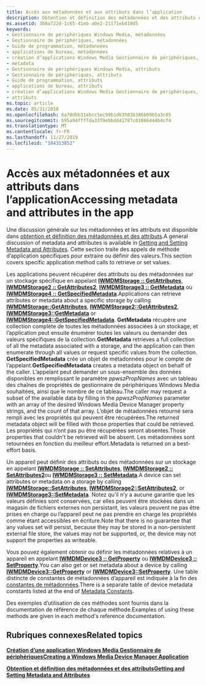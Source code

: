 ```yaml
---
title: Accès aux métadonnées et aux attributs dans l’application
description: Obtention et définition des métadonnées et des attributs dans l’application
ms.assetid: 308a722d-1c65-41eb-a0e2-21171eb410d5
keywords:
- Gestionnaire de périphériques Windows Media, métadonnées
- Gestionnaire de périphériques, métadonnées
- Guide de programmation, métadonnées
- applications de bureau, métadonnées
- création d’applications Windows Media Gestionnaire de périphériques, de métadonnées
- metadata
- Gestionnaire de périphériques Windows Media, attributs
- Gestionnaire de périphériques, attributs
- Guide de programmation, attributs
- applications de bureau, attributs
- création d’applications Windows Media Gestionnaire de périphériques, attributs
- attributs
ms.topic: article
ms.date: 05/31/2018
ms.openlocfilehash: 6a78dbb31ebcc5ec99b1db3503b386b09b5a3c05
ms.sourcegitcommit: b95a94ffffda33f9ebbdd41787c01866444b4cf4
ms.translationtype: MT
ms.contentlocale: fr-FR
ms.lasthandoff: 11/27/2019
ms.locfileid: "104313852"
---
```

# <a name="accessing-metadata-and-attributes-in-the-app"></a><span data-ttu-id="aa64c-115">Accès aux métadonnées et aux attributs dans l’application</span><span class="sxs-lookup"><span data-stu-id="aa64c-115">Accessing metadata and attributes in the app</span></span>

<span data-ttu-id="aa64c-116">Une discussion générale sur les métadonnées et les attributs est disponible dans [obtention et définition des métadonnées et des attributs](getting-and-setting-metadata-and-attributes.md).</span><span class="sxs-lookup"><span data-stu-id="aa64c-116">A general discussion of metadata and attributes is available in [Getting and Setting Metadata and Attributes](getting-and-setting-metadata-and-attributes.md).</span></span> <span data-ttu-id="aa64c-117">Cette section traite des appels de méthode d’application spécifiques pour extraire ou définir des valeurs.</span><span class="sxs-lookup"><span data-stu-id="aa64c-117">This section covers specific application method calls to retrieve or set values.</span></span>

<span data-ttu-id="aa64c-118">Les applications peuvent récupérer des attributs ou des métadonnées sur un stockage spécifique en appelant [**IWMDMStorage :: GetAttributes**](/windows/desktop/api/mswmdm/nf-mswmdm-iwmdmstorage-getattributes), [**IWMDMStorage2 :: GetAttributes2**](/windows/desktop/api/mswmdm/nf-mswmdm-iwmdmstorage2-getattributes2), [**IWMDMStorage3 :: GetMetadata**](/windows/desktop/api/mswmdm/nf-mswmdm-iwmdmstorage3-getmetadata) ou [**IWMDMStorage4 :: GetSpecifiedMetadata**](/windows/desktop/api/mswmdm/nf-mswmdm-iwmdmstorage4-getspecifiedmetadata).</span><span class="sxs-lookup"><span data-stu-id="aa64c-118">Applications can retrieve attributes or metadata about a specific storage by calling [**IWMDMStorage::GetAttributes**](/windows/desktop/api/mswmdm/nf-mswmdm-iwmdmstorage-getattributes), [**IWMDMStorage2::GetAttributes2**](/windows/desktop/api/mswmdm/nf-mswmdm-iwmdmstorage2-getattributes2), [**IWMDMStorage3::GetMetadata**](/windows/desktop/api/mswmdm/nf-mswmdm-iwmdmstorage3-getmetadata) or [**IWMDMStorage4::GetSpecifiedMetadata**](/windows/desktop/api/mswmdm/nf-mswmdm-iwmdmstorage4-getspecifiedmetadata).</span></span> <span data-ttu-id="aa64c-119">**GetMetadata** récupère une collection complète de toutes les métadonnées associées à un stockage, et l’application peut ensuite énumérer toutes les valeurs ou demander des valeurs spécifiques de la collection.</span><span class="sxs-lookup"><span data-stu-id="aa64c-119">**GetMetadata** retrieves a full collection of all the metadata associated with a storage, and the application can then enumerate through all values or request specific values from the collection.</span></span> <span data-ttu-id="aa64c-120">**GetSpecifiedMetadata** crée un objet de métadonnées pour le compte de l’appelant.</span><span class="sxs-lookup"><span data-stu-id="aa64c-120">**GetSpecifiedMetadata** creates a metadata object on behalf of the caller.</span></span> <span data-ttu-id="aa64c-121">L’appelant peut demander un sous-ensemble des données disponibles en remplissant le paramètre *ppwszPropNames* avec un tableau des chaînes de propriétés de gestionnaire de périphériques Windows Media souhaitées, ainsi que le nombre de ce tableau.</span><span class="sxs-lookup"><span data-stu-id="aa64c-121">The caller may request a subset of the available data by filling in the *ppwszPropNames* parameter with an array of the desired Windows Media Device Manager property strings, and the count of that array.</span></span> <span data-ttu-id="aa64c-122">L’objet de métadonnées retourné sera rempli avec les propriétés qui peuvent être récupérées.</span><span class="sxs-lookup"><span data-stu-id="aa64c-122">The returned metadata object will be filled with those properties that could be retrieved.</span></span> <span data-ttu-id="aa64c-123">Les propriétés qui n’ont pas pu être récupérées seront absentes.</span><span class="sxs-lookup"><span data-stu-id="aa64c-123">Those properties that couldn't be retrieved will be absent.</span></span> <span data-ttu-id="aa64c-124">Les métadonnées sont retournées en fonction du meilleur effort.</span><span class="sxs-lookup"><span data-stu-id="aa64c-124">Metadata is returned on a best-effort basis.</span></span>

<span data-ttu-id="aa64c-125">Un appareil peut définir des attributs ou des métadonnées sur un stockage en appelant [**IWMDMStorage :: SetAttributes**](/windows/desktop/api/mswmdm/nf-mswmdm-iwmdmstorage-setattributes), [**IWMDMStorage2 :: SetAttributes2**](/windows/desktop/api/mswmdm/nf-mswmdm-iwmdmstorage2-setattributes2)ou [**IWMDMStorage3 :: SetMetadata**](/windows/desktop/api/mswmdm/nf-mswmdm-iwmdmstorage3-setmetadata).</span><span class="sxs-lookup"><span data-stu-id="aa64c-125">A device can set attributes or metadata on a storage by calling [**IWMDMStorage::SetAttributes**](/windows/desktop/api/mswmdm/nf-mswmdm-iwmdmstorage-setattributes), [**IWMDMStorage2::SetAttributes2**](/windows/desktop/api/mswmdm/nf-mswmdm-iwmdmstorage2-setattributes2), or [**IWMDMStorage3::SetMetadata**](/windows/desktop/api/mswmdm/nf-mswmdm-iwmdmstorage3-setmetadata).</span></span> <span data-ttu-id="aa64c-126">Notez qu’il n’y a aucune garantie que les valeurs définies sont conservées, car elles peuvent être stockées dans un magasin de fichiers externes non persistant, les valeurs peuvent ne pas être prises en charge ou l’appareil peut ne pas prendre en charge les propriétés comme étant accessibles en écriture.</span><span class="sxs-lookup"><span data-stu-id="aa64c-126">Note that there is no guarantee that any values set will persist, because they may be stored in a non-persistent external file store, the values may not be supported, or, the device may not support the properties as writeable.</span></span>

<span data-ttu-id="aa64c-127">Vous pouvez également obtenir ou définir les métadonnées relatives à un appareil en appelant [**IWMDMDevice3 :: GetProperty**](/windows/desktop/api/mswmdm/nf-mswmdm-iwmdmdevice3-getproperty) ou [**IWMDMDevice3 :: SetProperty**](/windows/desktop/api/mswmdm/nf-mswmdm-iwmdmdevice3-setproperty).</span><span class="sxs-lookup"><span data-stu-id="aa64c-127">You can also get or set metadata about a device by calling [**IWMDMDevice3::GetProperty**](/windows/desktop/api/mswmdm/nf-mswmdm-iwmdmdevice3-getproperty) or [**IWMDMDevice3::SetProperty**](/windows/desktop/api/mswmdm/nf-mswmdm-iwmdmdevice3-setproperty).</span></span> <span data-ttu-id="aa64c-128">Une table distincte de constantes de métadonnées d’appareil est indiquée à la fin des [constantes de métadonnées](metadata-constants.md).</span><span class="sxs-lookup"><span data-stu-id="aa64c-128">There is a separate table of device metadata constants listed at the end of [Metadata Constants](metadata-constants.md).</span></span>

<span data-ttu-id="aa64c-129">Des exemples d’utilisation de ces méthodes sont fournis dans la documentation de référence de chaque méthode.</span><span class="sxs-lookup"><span data-stu-id="aa64c-129">Examples of using these methods are given in each method's reference documentation.</span></span>

## <a name="related-topics"></a><span data-ttu-id="aa64c-130">Rubriques connexes</span><span class="sxs-lookup"><span data-stu-id="aa64c-130">Related topics</span></span>

<dl> <dt>

[<span data-ttu-id="aa64c-131">**Création d’une application Windows Media Gestionnaire de périphériques**</span><span class="sxs-lookup"><span data-stu-id="aa64c-131">**Creating a Windows Media Device Manager Application**</span></span>](creating-a-windows-media-device-manager-application.md)
</dt> <dt>

[<span data-ttu-id="aa64c-132">**Obtention et définition des métadonnées et des attributs**</span><span class="sxs-lookup"><span data-stu-id="aa64c-132">**Getting and Setting Metadata and Attributes**</span></span>](getting-and-setting-metadata-and-attributes.md)
</dt> </dl>

 

 




